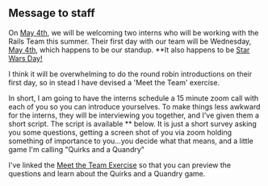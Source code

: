 ## Message to staff

On [May 4th](https://en.wikipedia.org/wiki/Star_Wars_Day), we will be welcoming two interns who will be working with the Rails Team this summer. Their first day with our team will be Wednesday, [May 4th](https://en.wikipedia.org/wiki/Star_Wars_Day), which happens to be our standup. **It also happens to be [Star Wars Day!](https://en.wikipedia.org/wiki/Star_Wars_Day)

I think it will be overwhelming to do the round robin introductions on their first day, so in stead I have devised a 'Meet the Team' exercise.

In short, I am going to have the interns schedule a 15 minute zoom call with each of you so you can introduce yourselves. To make things less awkward for the interns, they will be interviewing you together, and I've given them a short script. The script is available ** below. It is just a short survey asking you some questions, getting a screen shot of you via zoom holding something of importance to you...you decide what that means, and a little game I'm calling "Quirks and a Quandry"

I've linked the [Meet the Team Exercise](./resources/meet_the_team_exercise.md) so that you can preview the questions and learn about the Quirks and a Quandry game. 
